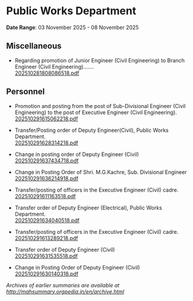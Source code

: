 # Public Works Department

**Date Range**: 03 November 2025 - 08 November 2025


## Miscellaneous
- Regarding promotion of Junior Engineer (Civil Engineering) to Branch Engineer (Civil Engineering).......\
  [202510281808086518.pdf](https://gr.maharashtra.gov.in/Site/Upload/Government%20Resolutions/English/202510281808086518.pdf)

## Personnel
- Promotion and posting from the post of Sub-Divisional Engineer (Civil Engineering) to the post of Executive Engineer (Civil Engineering).\
  [202510291615062218.pdf](https://gr.maharashtra.gov.in/Site/Upload/Government%20Resolutions/English/202510291615062218.pdf)

- Transfer/Posting order of Deputy Engineer(Civil), Public Works Department.\
  [202510291628314218.pdf](https://gr.maharashtra.gov.in/Site/Upload/Government%20Resolutions/English/202510291628314218.pdf)

- Change in posting order of Deputy Engineer (Civil)\
  [202510291637434718.pdf](https://gr.maharashtra.gov.in/Site/Upload/Government%20Resolutions/English/202510291637434718.pdf)

- Change in Posting Order of Shri. M.G.Kachre, Sub. Divisional Engineer\
  [202510291636214918.pdf](https://gr.maharashtra.gov.in/Site/Upload/Government%20Resolutions/English/202510291636214918.pdf)

- Transfer/posting of officers in the Executive Engineer (Civil) cadre.\
  [202510291611163518.pdf](https://gr.maharashtra.gov.in/Site/Upload/Government%20Resolutions/English/202510291611163518.pdf)

- Transfer order of Deputy Engineer (Electrical), Public Works Department.\
  [202510291634040518.pdf](https://gr.maharashtra.gov.in/Site/Upload/Government%20Resolutions/English/202510291634040518.pdf)

- Transfer/posting of officers in the Executive Engineer (Civil) cadre.\
  [202510291613289218.pdf](https://gr.maharashtra.gov.in/Site/Upload/Government%20Resolutions/English/202510291613289218.pdf)

- Transfer order of Deputy Engineer (Civil)\
  [202510291631535518.pdf](https://gr.maharashtra.gov.in/Site/Upload/Government%20Resolutions/English/202510291631535518.pdf)

- Change in Posting Order of Deputy Engineer (Civil)\
  [202510291630140318.pdf](https://gr.maharashtra.gov.in/Site/Upload/Government%20Resolutions/English/202510291630140318.pdf)


*Archives of earlier summaries are available at http://mahsummary.orgpedia.in/en/archive.html*